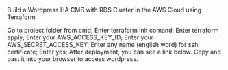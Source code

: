 Build a Wordpress HA CMS with RDS Cluster in the AWS Cloud using Terraform

Go to project folder from cmd;
Enter terraform init comand;
Enter terraform apply;
Enter your AWS_ACCESS_KEY_ID;
Enter your AWS_SECRET_ACCESS_KEY;
Enter any name (english word) for ssh certificate;
Enter yes;
After deployment, you can see a link below. Copy and past it into your browser to access wordpress.
